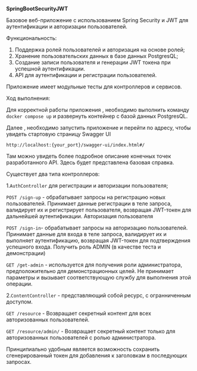 **SpringBootSecurityJWT**

 Базовое веб-приложение с использованием Spring Security и JWT для аутентификации и авторизации пользователей.

 Фyнкциональность:

  1. Поддержка ролей пользователей и авторизация на основе ролей;
  2. Хранение пользовательских данных в базе данных PostgresQL;
  3. Создание записи пользователя и генерации JWT токена при успешной аутентификации.
  4. API для аутентификации и регистрации пользователей.
     
Приложение имеет модульные тесты для контроллеров и сервисов.

Ход выполнения:

Для корректной работы приложения , необходимо выполнить команду``` docker compose up``` и развернуть контейнер 
с базой данных PostgresQL.

Далее , необходимо запустить приложение и перейти по адресу, чтобы увидеть стартовую страницу Swagger UI

```http://localhost:{your_port}/swagger-ui/index.html#/ ```

Там можно увидеть более подробное описание конечных точек разработанного API. Здесь будет представлена базовая справка.

Существует два типа контроллеров:

1.```AuthController```  для регистрации  и авторизации пользователя;

```POST /sign-up``` -  обрабатывает запросы на регистрацию новых пользователей. Принимает данные регистрации в теле запроса, валидирует их и регистрирует пользователя, возвращая JWT-токен для дальнейшей аутентификации.
Авторизация пользователя

```POST /sign-in```- обрабатывает запросы на авторизацию пользователей. Принимает данные для входа в теле запроса, валидирует их и выполняет аутентификацию, возвращая JWT-токен для подтверждения успешного входа.
Получить роль ADMIN (в качестве теста и демонстрации)

```GET /get-admin``` - используется для получения роли администратора, предположительно для демонстрационных целей. Не принимает параметры и вызывает соответствующую службу для выполнения этой операции.


2.```ContentController``` - представляющий собой ресурс, с огранниченным доступом. 

```GET /resource``` -  Возвращает секретный контент для всех авторизованных пользователей.

```GET /resource/admin/``` - Возвращает секретный контент только для авторизованных пользователей с ролью администратора.

Принципиально удобным является возможность сохранить сгенерированный токен для добавления к заголовкам в последующих запросах.
 





  

